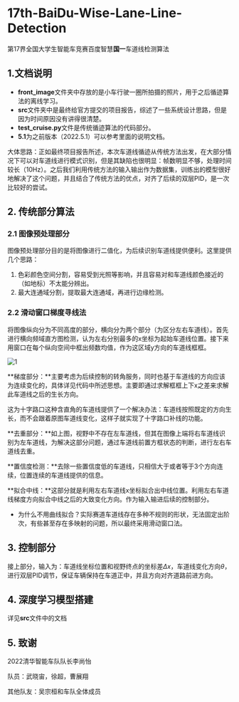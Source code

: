 # 17th-BaiDu-Wise-Lane-Line-Detection
第17界全国大学生智能车竞赛百度智慧**国一**车道线检测算法



## 1.文档说明

- **front_image**文件夹中存放的是小车行驶一圈所拍摄的照片，用于之后循迹算法的离线学习。
- **src**文件夹中是最终给官方提交的项目报告，综述了一些系统设计思路，但是因为时间原因没有讲得很清楚。
- **test_cruise.py**文件是传统循迹算法的代码部分。
- **5.1**为之前版本（2022.5.1）可以参考里面的说明文档。



大体思路：正如最终项目报告所述，本次车道线循迹从传统方法出发，在大部分情况下可以对车道线进行模式识别，但是其缺陷也很明显：帧数明显不够，处理时间较长（10Hz）。之后我们利用传统方法的输入输出作为数据集，训练出的模型很好地解决了这个问题，并且结合了传统方法的优点，对齐了后续的双层PID，是一次比较好的尝试。



## 2. 传统部分算法

### 2.1 图像预处理部分

图像预处理部分目的是将图像进行二值化，为后续识别车道线提供便利。这里提供几个思路：

1. 色彩颜色空间分割，容易受到光照等影响，并且容易对和车道线颜色接近的（如地标）不太能分辨出。
2. 最大连通域分割，提取最大连通域，再进行边缘检测。

### 2.2 滑动窗口梯度寻线法

将图像纵向分为不同高度的部分，横向分为两个部分（为区分左右车道线）。首先进行横向频域直方图检测，认为左右分别最多的x坐标为起始车道线位置。接下来用窗口在每个纵向空间中框出频数均值，作为这区域y方向的车道线框框。

![1](D:\17th-BaiDu-Wise-Lane-Line-Detection\5.1\1.png)

**梯度部分：**主要考虑为后续控制的转角服务，同时也基于车道线的方向应该为连续变化的，具体详见代码中所述思想。主要即通过求解框框上下x之差来求解此车道线之后的生长方向。

这为十字路口这种含直角的车道线提供了一个解决办法：车道线按照既定的方向生长，而不会跟着原图车道线变化，这样子就实现了十字路口补线的功能。

**去重部分：**如上图，视野中不存在左车道线，但其在图像上端将右车道线识别为左车道线，为解决这部分问题，通过车道线前置方框状态的判断，进行左右车道线去重。

**置信度检测：**去除一些置信度低的车道线，只相信大于或者等于3个方向连续，位置连续的车道线提供的信息。

**拟合中线：**这部分就是利用左右车道线x坐标拟合出中线位置。利用左右车道线梯度方向拟合中线之后的大致变化方向。作为输入输进后续的控制部分。



- 为什么不用曲线拟合？实际赛道车道线存在多种不规则的形状，无法固定出阶次，有些甚至存在多映射的问题，所以最终采用滑动窗口法。



## 3. 控制部分

接上部分，输入为：车道线坐标位置和视野终点的坐标差$\Delta x$，车道线变化方向$\theta$，进行双层PID调节，保证车辆保持在车道正中，并且方向对齐道路前进方向。



## 4. 深度学习模型搭建

详见**src**文件中的文档



## 5. 致谢

2022清华智能车队队长李尚怡

队员：武晓宙，徐超，曹展翔

其他队友：吴宗桓和车队全体成员

